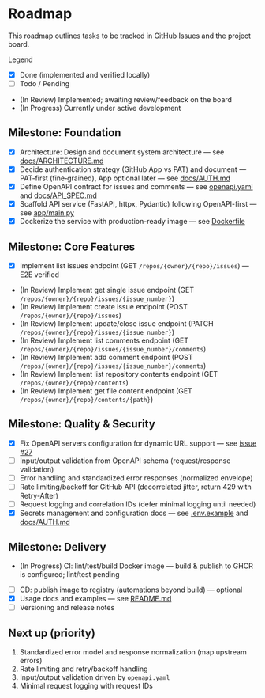 # Roadmap

This roadmap outlines tasks to be tracked in GitHub Issues and the project board.

Legend
- [x] Done (implemented and verified locally)
- [ ] Todo / Pending
- (In Review) Implemented; awaiting review/feedback on the board
- (In Progress) Currently under active development

## Milestone: Foundation
- [x] Architecture: Design and document system architecture — see [docs/ARCHITECTURE.md](./ARCHITECTURE.md)
- [x] Decide authentication strategy (GitHub App vs PAT) and document — PAT-first (fine‑grained), App optional later — see [docs/AUTH.md](./AUTH.md)
- [x] Define OpenAPI contract for issues and comments — see [openapi.yaml](../openapi.yaml) and [docs/API_SPEC.md](./API_SPEC.md)
- [x] Scaffold API service (FastAPI, httpx, Pydantic) following OpenAPI-first — see [app/main.py](../app/main.py)
- [x] Dockerize the service with production-ready image — see [Dockerfile](../Dockerfile)

## Milestone: Core Features
- [x] Implement list issues endpoint (GET `/repos/{owner}/{repo}/issues`) — E2E verified
- (In Review) Implement get single issue endpoint (GET `/repos/{owner}/{repo}/issues/{issue_number}`)
- (In Review) Implement create issue endpoint (POST `/repos/{owner}/{repo}/issues`)
- (In Review) Implement update/close issue endpoint (PATCH `/repos/{owner}/{repo}/issues/{issue_number}`)
- (In Review) Implement list comments endpoint (GET `/repos/{owner}/{repo}/issues/{issue_number}/comments`)
- (In Review) Implement add comment endpoint (POST `/repos/{owner}/{repo}/issues/{issue_number}/comments`)
- (In Review) Implement list repository contents endpoint (GET `/repos/{owner}/{repo}/contents`)
- (In Review) Implement get file content endpoint (GET `/repos/{owner}/{repo}/contents/{path}`)

## Milestone: Quality & Security
- [x] Fix OpenAPI servers configuration for dynamic URL support — see [issue #27](https://github.com/mGavryshchuk/GitHub_Connector/issues/27)
- [ ] Input/output validation from OpenAPI schema (request/response validation)
- [ ] Error handling and standardized error responses (normalized envelope)
- [ ] Rate limiting/backoff for GitHub API (decorrelated jitter, return 429 with Retry-After)
- [ ] Request logging and correlation IDs (defer minimal logging until needed)
- [x] Secrets management and configuration docs — see [.env.example](../.env.example) and [docs/AUTH.md](./AUTH.md)

## Milestone: Delivery
- (In Progress) CI: lint/test/build Docker image — build & publish to GHCR is configured; lint/test pending
- [ ] CD: publish image to registry (automations beyond build) — optional
- [x] Usage docs and examples — see [README.md](../README.md)
- [ ] Versioning and release notes

## Next up (priority)
1) Standardized error model and response normalization (map upstream errors)
2) Rate limiting and retry/backoff handling
3) Input/output validation driven by `openapi.yaml`
4) Minimal request logging with request IDs

